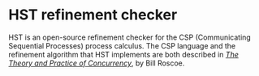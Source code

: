 # HST refinement checker

HST is an open-source refinement checker for the CSP (Communicating Sequential
Processes) process calculus.  The CSP language and the refinement algorithm that
HST implements are both described in [*The Theory and Practice of
Concurrency*](https://www.cs.ox.ac.uk/bill.roscoe/publications/68b.pdf), by Bill
Roscoe.
